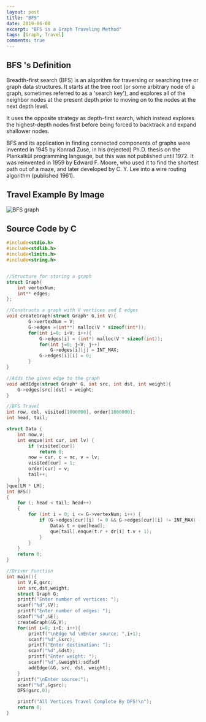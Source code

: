 ```yaml
---
layout: post
title: "BFS"
date: 2019-06-08
excerpt: "BFS is a Graph Traveling Method"
tags: [Graph, Travel]
comments: true
---
```


## BFS 's Definition

Breadth-first search (BFS) is an algorithm for traversing or searching tree or graph data structures. It starts at the tree root (or some arbitrary node of a graph, sometimes referred to as a 'search key'), and explores all of the neighbor nodes at the present depth prior to moving on to the nodes at the next depth level.

It uses the opposite strategy as depth-first search, which instead explores the highest-depth nodes first before being forced to backtrack and expand shallower nodes.

BFS and its application in finding connected components of graphs were invented in 1945 by Konrad Zuse, in his (rejected) Ph.D. thesis on the Plankalkül programming language, but this was not published until 1972. It was reinvented in 1959 by Edward F. Moore, who used it to find the shortest path out of a maze, and later developed by C. Y. Lee into a wire routing algorithm (published 1961).

## Travel Example By Image

![BFS graph](https://gmlwjd9405.github.io/images/algorithm-dfs-vs-bfs/bfs-example.png)

## Source Code by C

```c
#include<stdio.h>
#include<stdlib.h>
#include<limits.h>
#include<string.h>


//Structure for storing a graph
struct Graph{
	int vertexNum;
	int** edges;
};

//Constructs a graph with V vertices and E edges
void createGraph(struct Graph* G,int V){
		G->vertexNum = V;
		G->edges =(int**) malloc(V * sizeof(int*));
		for(int i=0; i<V; i++){
			G->edges[i] = (int*) malloc(V * sizeof(int));
			for(int j=0; j<V; j++)
				G->edges[i][j] = INT_MAX;
			G->edges[i][i] = 0;
		}		
}

//Adds the given edge to the graph 
void addEdge(struct Graph* G, int src, int dst, int weight){
	G->edges[src][dst] = weight;
}

//BFS Travel
int row, col, visited[1000000], order[1000000];
int head, tail;

struct Data {
	int now,v;
	int enque(int cur, int lv) {
		if (visited[cur])
			return 0;
		now = cur, c = nc, v = lv;
		visited[cur] = 1;
		order[cur] = v;
		tail++;
	}
}que[LM * LM];
int BFS()
{
	for (; head < tail; head++)
	{
		for (int i = 0; i <= G->vertexNum; i++) {
			if (G->edges[cur][i] != 0 && G->edges[cur][i] != INT_MAX) {
				Data& t = que[head];
				que[tail].enque(t.r + dr[i] t.v + 1);
			}
		}
	}
	return 0;
}

//Driver Function
int main(){
	int V,E,gsrc;
	int src,dst,weight;
	struct Graph G;
	printf("Enter number of vertices: ");
	scanf("%d",&V);
	printf("Enter number of edges: ");
	scanf("%d",&E);
	createGraph(&G,V);
	for(int i=0; i<E; i++){
		printf("\nEdge %d \nEnter source: ",i+1);
		scanf("%d",&src);
		printf("Enter destination: ");
		scanf("%d",&dst);
		printf("Enter weight: ");
		scanf("%d",&weight);sdfsdf
		addEdge(&G, src, dst, weight);
	}
	printf("\nEnter source:");
	scanf("%d",&gsrc);
	DFS(gsrc,0);

	printf("All Vertices Travel Complete By DFS!\n");
	return 0;
}
```
